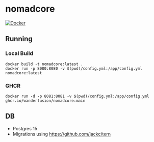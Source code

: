 # nomadcore
[![Docker](https://github.com/wanderfusion/nomadcore/actions/workflows/docker-publish.yml/badge.svg)](https://github.com/wanderfusion/nomadcore/actions/workflows/docker-publish.yml)
## Running
### Local Build
```
docker build -t nomadcore:latest .
docker run -p 8080:8080 -v $(pwd)/config.yml:/app/config.yml nomadcore:latest
```

### GHCR
```
docker run -d -p 8081:8081 -v $(pwd)/config.yml:/app/config.yml ghcr.io/wanderfusion/nomadcore:main
```

## DB
- Postgres 15
- Migrations using https://github.com/jackc/tern
